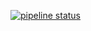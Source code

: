 [![pipeline status](https://gitlab.com/n0tr00teuorg/n0tr00teuorg.gitlab.io/badges/main/pipeline.svg)](https://gitlab.com/n0tr00teuorg/n0tr00teuorg.gitlab.io/-/commits/main)
